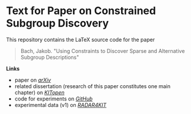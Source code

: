 # Text for Paper on Constrained Subgroup Discovery

This repository contains the LaTeX source code for the paper

> Bach, Jakob. "Using Constraints to Discover Sparse and Alternative Subgroup Descriptions"

**Links**

- paper on [*arXiv*](https://doi.org/10.48550/arXiv.2406.01411)
- related dissertation (research of this paper constitutes one main chapter) on [*KITopen*](https://doi.org/10.5445/IR/1000178649)
- code for experiments on [*GitHub*](https://github.com/Jakob-Bach/Constrained-Subgroup-Discovery)
- experimental data (v1) on [*RADAR4KIT*](https://doi.org/10.35097/caKKJCtoKqgxyvqG)
